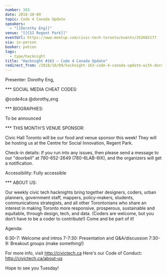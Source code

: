 ```yaml
---
number: 163
date: 2018-10-09
topic: Code 4 Canada Update
speakers:
  - "[[Dorothy Eng]]"
venue: "[[CSI Regent Park]]"
eventUrl: https://www.meetup.com/civic-tech-toronto/events/252682177
via: in-person
booker: patcon
tags:
  - type/hacknight
title: "Hacknight #163 – Code 4 Canada Update"
redirect_from: /2018/10/09/hacknight-163-code-4-canada-update-with-dorothy-eng/
---
```


Presenter: Dorothy Eng,

*** SOCIAL MEDIA CHEAT CODES:

@code4ca ‪@dorothy_eng ‬

*** BIOGRAPHIES:

To be announced

*** THIS MONTH'S VENUE SPONSOR:

Civic Hall Toronto will be our food and venue sponsor this week!
They will be hosting us at the Centre for Social Innovation, Regent Park.

Check-in details: If you run into any issues, then please send a message to our "doorbell" at 780-652-2649 (780-6LAB-6IX), and the organizers will get a notification.

Accessibility: Fully accessible

*** ABOUT US:

Our weekly civic tech hacknights bring together designers, coders, urban planners, government staff, mappers, policy-makers, students, communications strategists, and all other Torontonians who share an interest in making Toronto more responsive, prosperous, sustainable and equitable, through design, tech, and data. (Coders are welcome, but you don’t have to be a coder to contribute!) Come and be part of it!

Agenda:

6:30-7: Welcome and intros
7-7:30: Presentation and Q&A/discussion
7:30-9: Breakout groups (make something!)

For more info, visit http://civictech.ca
Here's our Code of Conduct: http://civictech.ca/about-us

Hope to see you Tuesday!